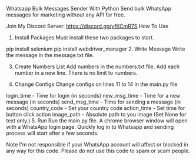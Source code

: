Whatsapp Bulk Messages Sender With Python
Send bulk WhatsApp messages for marketing without any API for free.

Join My Discord Server: https://discord.gg/yfKCmR7S
How To Use
1. Install Packages
Must install these two packages to start.

pip install selenium
pip install webdriver_manager
2. Write Message
Write the message in the message.txt file.

3. Create Numbers List
Add numbers in the numbers.txt file. Add each number in a new line. There is no limit to numbers.

4. Change Configs
Change configs on lines 11 to 14 in the main.py file

login_time - Time for login (in seconds)
new_msg_time - Time for a new message (in seconds)
send_msg_time - Time for sending a message (in seconds)
country_code - Set your country code
action_time - Set time for button click action
image_path - Absolute path to you image (Set None for text only.)
5. Run
Run the main.py file. A chrome browser window will open with a WhatsApp login page. Quickly log in to Whatsapp and sending process will start after a few seconds.

Note
I'm not responsible if your WhatsApp account will affect or blocked in any way for this code.
Please do not use this code to spam or scam people.